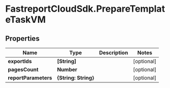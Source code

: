 # FastreportCloudSdk.PrepareTemplateTaskVM

## Properties

Name | Type | Description | Notes
------------ | ------------- | ------------- | -------------
**exportIds** | **[String]** |  | [optional] 
**pagesCount** | **Number** |  | [optional] 
**reportParameters** | **{String: String}** |  | [optional] 



